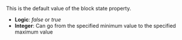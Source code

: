 This is the default value of the block state property.

* **Logic**: _false_ or _true_
* **Integer**: Can go from the specified minimum value to the specified maximum value